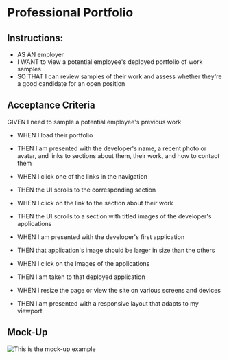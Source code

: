 # Professional Portfolio

## Instructions: 

- AS AN employer
- I WANT to view a potential employee's deployed portfolio of work samples
- SO THAT I can review samples of their work and assess whether they're a good candidate for an open position

## Acceptance Criteria

GIVEN I need to sample a potential employee's previous work
 - WHEN I load their portfolio
 - THEN I am presented with the developer's name, a recent photo or avatar, and links to sections about them, their work, and how to contact them

- WHEN I click one of the links in the navigation
- THEN the UI scrolls to the corresponding section

- WHEN I click on the link to the section about their work
- THEN the UI scrolls to a section with titled images of the developer's applications

- WHEN I am presented with the developer's first application
- THEN that application's image should be larger in size than the others

- WHEN I click on the images of the applications
- THEN I am taken to that deployed application

- WHEN I resize the page or view the site on various screens and devices
- THEN I am presented with a responsive layout that adapts to my viewport

## Mock-Up
![This is the mock-up example](02-advanced-css-homework-demo.gif)